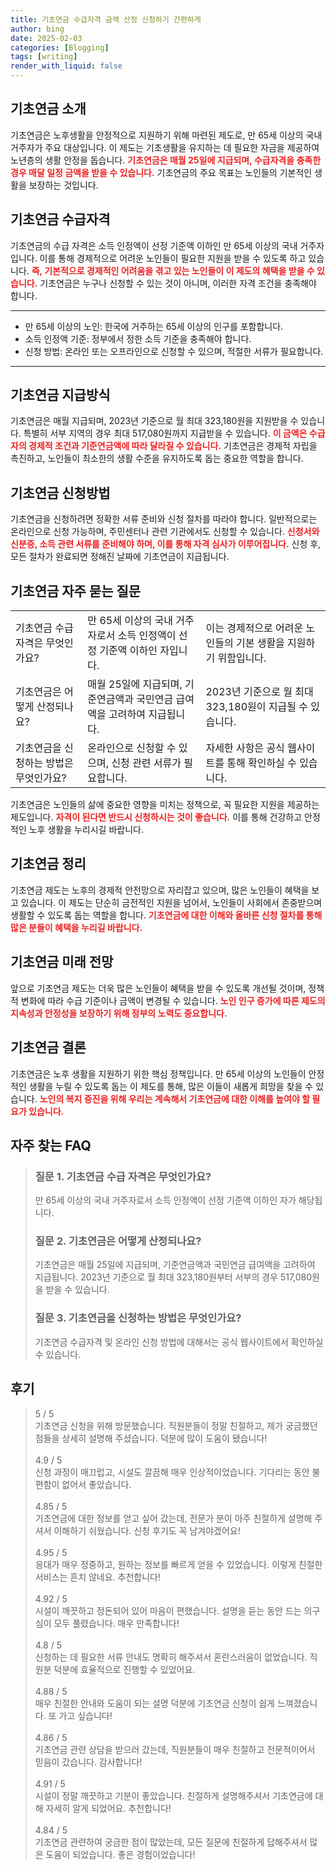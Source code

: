 ```yaml
---
title: 기초연금 수급자격 금액 산정 신청하기 간편하게
author: bing
date: 2025-02-03
categories: [Blogging]
tags: [writing]
render_with_liquid: false
---
```



<h2 id='기초연금_소개'>기초연금 소개</h2>

<p>기초연금은 노후생활을 안정적으로 지원하기 위해 마련된 제도로, 만 65세 이상의 국내 거주자가 주요 대상입니다. 이 제도는 기초생활을 유지하는 데 필요한 자금을 제공하여 노년층의 생활 안정을 돕습니다. <b><span style="color: #ee2323;">기초연금은 매월 25일에 지급되며, 수급자격을 충족한 경우 매달 일정 금액을 받을 수 있습니다.</span></b> 기초연금의 주요 목표는 노인들의 기본적인 생활을 보장하는 것입니다.</p>

<h2 id='기초연금_수급자격'>기초연금 수급자격</h2>

<p>기초연금의 수급 자격은 소득 인정액이 선정 기준액 이하인 만 65세 이상의 국내 거주자입니다. 이를 통해 경제적으로 어려운 노인들이 필요한 지원을 받을 수 있도록 하고 있습니다. <b><span style="color: #ee2323;">즉, 기본적으로 경제적인 어려움을 겪고 있는 노인들이 이 제도의 혜택을 받을 수 있습니다.</span></b> 기초연금은 누구나 신청할 수 있는 것이 아니며, 이러한 자격 조건을 충족해야 합니다.</p>

<hr />

<ul>
    <li>만 65세 이상의 노인: 한국에 거주하는 65세 이상의 인구를 포함합니다.</li>
    <li>소득 인정액 기준: 정부에서 정한 소득 기준을 충족해야 합니다.</li>
    <li>신청 방법: 온라인 또는 오프라인으로 신청할 수 있으며, 적절한 서류가 필요합니다.</li>
</ul>

<hr />

<h2 id='기초연금_지급방식'>기초연금 지급방식</h2>

<p>기초연금은 매월 지급되며, 2023년 기준으로 월 최대 323,180원을 지원받을 수 있습니다. 특별히 서부 지역의 경우 최대 517,080원까지 지급받을 수 있습니다. <b><span style="color: #ee2323;">이 금액은 수급자의 경제적 조건과 기준연금액에 따라 달라질 수 있습니다.</span></b> 기초연금은 경제적 자립을 촉진하고, 노인들이 최소한의 생활 수준을 유지하도록 돕는 중요한 역할을 합니다.</p>

<h2 id='기초연금_신청방법'>기초연금 신청방법</h2>

<p>기초연금을 신청하려면 정확한 서류 준비와 신청 절차를 따라야 합니다. 일반적으로는 온라인으로 신청 가능하며, 주민센터나 관련 기관에서도 신청할 수 있습니다. <b><span style="color: #ee2323;">신청서와 신분증, 소득 관련 서류를 준비해야 하며, 이를 통해 자격 심사가 이루어집니다.</span></b> 신청 후, 모든 절차가 완료되면 정해진 날짜에 기초연금이 지급됩니다.</p>

<h2 id='기초연금_자주_묻는_질문'>기초연금 자주 묻는 질문</h2>

<table>
    <tr>
        <td>기초연금 수급 자격은 무엇인가요?</td>
        <td>만 65세 이상의 국내 거주자로서 소득 인정액이 선정 기준액 이하인 자입니다.</td>
        <td>이는 경제적으로 어려운 노인들의 기본 생활을 지원하기 위함입니다.</td>
    </tr>
    <tr>
        <td>기초연금은 어떻게 산정되나요?</td>
        <td>매월 25일에 지급되며, 기준연금액과 국민연금 급여액을 고려하여 지급됩니다.</td>
        <td>2023년 기준으로 월 최대 323,180원이 지급될 수 있습니다.</td>
    </tr>
    <tr>
        <td>기초연금을 신청하는 방법은 무엇인가요?</td>
        <td>온라인으로 신청할 수 있으며, 신청 관련 서류가 필요합니다.</td>
        <td>자세한 사항은 공식 웹사이트를 통해 확인하실 수 있습니다.</td>
    </tr>
</table>

<p>기초연금은 노인들의 삶에 중요한 영향을 미치는 정책으로, 꼭 필요한 지원을 제공하는 제도입니다. <b><span style="color: #ee2323;">자격이 된다면 반드시 신청하시는 것이 좋습니다.</span></b> 이를 통해 건강하고 안정적인 노후 생활을 누리시길 바랍니다.</p>

<h2 id='기초연금_정리'>기초연금 정리</h2>

<p>기초연금 제도는 노후의 경제적 안전망으로 자리잡고 있으며, 많은 노인들이 혜택을 보고 있습니다. 이 제도는 단순히 금전적인 지원을 넘어서, 노인들이 사회에서 존중받으며 생활할 수 있도록 돕는 역할을 합니다. <b><span style="color: #ee2323;">기초연금에 대한 이해와 올바른 신청 절차를 통해 많은 분들이 혜택을 누리길 바랍니다.</span></b></p>

<h2 id='기초연금_미래'>기초연금 미래 전망</h2>

<p>앞으로 기초연금 제도는 더욱 많은 노인들이 혜택을 받을 수 있도록 개선될 것이며, 정책적 변화에 따라 수급 기준이나 금액이 변경될 수 있습니다. <b><span style="color: #ee2323;">노인 인구 증가에 따른 제도의 지속성과 안정성을 보장하기 위해 정부의 노력도 중요합니다.</span></b></p>

<h2 id='기초연금_결론'>기초연금 결론</h2>

<p>기초연금은 노후 생활을 지원하기 위한 핵심 정책입니다. 만 65세 이상의 노인들이 안정적인 생활을 누릴 수 있도록 돕는 이 제도를 통해, 많은 이들이 새롭게 희망을 찾을 수 있습니다. <b><span style="color: #ee2323;">노인의 복지 증진을 위해 우리는 계속해서 기초연금에 대한 이해를 높여야 할 필요가 있습니다.</span></b></p>


<h2 id='자주_찾는_FAQ'>자주 찾는 FAQ</h2>
<div itemscope="" itemtype="https://schema.org/FAQPage"> 
<blockquote> 
<div itemscope="" itemprop="mainEntity" itemtype="https://schema.org/Question"> 
<h3 itemprop="name">질문 1. 기초연금 수급 자격은 무엇인가요?</h3> 
<div itemscope="" itemprop="acceptedAnswer" itemtype="https://schema.org/Answer"> 
<span itemprop="text"> 
<p>만 65세 이상의 국내 거주자로서 소득 인정액이 선정 기준액 이하인 자가 해당됩니다.</p> 
</span> 
</div> 
</div> 

<div itemscope="" itemprop="mainEntity" itemtype="https://schema.org/Question"> 
<h3 itemprop="name">질문 2. 기초연금은 어떻게 산정되나요?</h3> 
<div itemscope="" itemprop="acceptedAnswer" itemtype="https://schema.org/Answer"> 
<span itemprop="text"> 
<p>기초연금은 매월 25일에 지급되며, 기준연금액과 국민연금 급여액을 고려하여 지급됩니다. 2023년 기준으로 월 최대 323,180원부터 서부의 경우 517,080원을 받을 수 있습니다.</p> 
</span> 
</div> 
</div> 

<div itemscope="" itemprop="mainEntity" itemtype="https://schema.org/Question"> 
<h3 itemprop="name">질문 3. 기초연금을 신청하는 방법은 무엇인가요?</h3> 
<div itemscope="" itemprop="acceptedAnswer" itemtype="https://schema.org/Answer"> 
<span itemprop="text"> 
<p>기초연금 수급자격 및 온라인 신청 방법에 대해서는 공식 웹사이트에서 확인하실 수 있습니다.</p> 
</span> 
</div> 
</div> 
</blockquote> 
</div>
<h2 id='후기'>후기</h2>
<div itemscope itemtype="https://schema.org/Product">
  <blockquote>
  <div itemprop="review" itemscope itemtype="https://schema.org/Review">
      <div itemprop="reviewRating" itemscope itemtype="https://schema.org/Rating"> <span itemprop="ratingValue">5</span> / <span itemprop="bestRating">5</span> </div>
      <span itemprop="reviewBody">기초연금 신청을 위해 방문했습니다. 직원분들이 정말 친절하고, 제가 궁금했던 점들을 상세히 설명해 주셨습니다. 덕분에 많이 도움이 됐습니다!</span>
  </div>
  <br>
  <div itemprop="review" itemscope itemtype="https://schema.org/Review">
      <div itemprop="reviewRating" itemscope itemtype="https://schema.org/Rating"> <span itemprop="ratingValue">4.9</span> / <span itemprop="bestRating">5</span> </div>
      <span itemprop="reviewBody">신청 과정이 매끄럽고, 시설도 깔끔해 매우 인상적이었습니다. 기다리는 동안 불편함이 없어서 좋았습니다.</span>
  </div>
  <br>
  <div itemprop="review" itemscope itemtype="https://schema.org/Review">
      <div itemprop="reviewRating" itemscope itemtype="https://schema.org/Rating"> <span itemprop="ratingValue">4.85</span> / <span itemprop="bestRating">5</span> </div>
      <span itemprop="reviewBody">기초연금에 대한 정보를 얻고 싶어 갔는데, 전문가 분이 아주 친절하게 설명해 주셔서 이해하기 쉬웠습니다. 신청 후기도 꼭 남겨야겠어요!</span>
  </div>
  <br>
  <div itemprop="review" itemscope itemtype="https://schema.org/Review">
      <div itemprop="reviewRating" itemscope itemtype="https://schema.org/Rating"> <span itemprop="ratingValue">4.95</span> / <span itemprop="bestRating">5</span> </div>
      <span itemprop="reviewBody">응대가 매우 정중하고, 원하는 정보를 빠르게 얻을 수 있었습니다. 이렇게 친절한 서비스는 흔치 않네요. 추천합니다!</span>
  </div>
  <br>
  <div itemprop="review" itemscope itemtype="https://schema.org/Review">
      <div itemprop="reviewRating" itemscope itemtype="https://schema.org/Rating"> <span itemprop="ratingValue">4.92</span> / <span itemprop="bestRating">5</span> </div>
      <span itemprop="reviewBody">시설이 깨끗하고 정돈되어 있어 마음이 편했습니다. 설명을 듣는 동안 드는 의구심이 모두 풀렸습니다. 매우 만족합니다!</span>
  </div>
  <br>
  <div itemprop="review" itemscope itemtype="https://schema.org/Review">
      <div itemprop="reviewRating" itemscope itemtype="https://schema.org/Rating"> <span itemprop="ratingValue">4.8</span> / <span itemprop="bestRating">5</span> </div>
      <span itemprop="reviewBody">신청하는 데 필요한 서류 안내도 명확히 해주셔서 혼란스러움이 없었습니다. 직원분 덕분에 효율적으로 진행할 수 있었어요.</span>
  </div>
  <br>
  <div itemprop="review" itemscope itemtype="https://schema.org/Review">
      <div itemprop="reviewRating" itemscope itemtype="https://schema.org/Rating"> <span itemprop="ratingValue">4.88</span> / <span itemprop="bestRating">5</span> </div>
      <span itemprop="reviewBody">매우 친절한 안내와 도움이 되는 설명 덕분에 기초연금 신청이 쉽게 느껴졌습니다. 또 가고 싶습니다!</span>
  </div>
  <br>
  <div itemprop="review" itemscope itemtype="https://schema.org/Review">
      <div itemprop="reviewRating" itemscope itemtype="https://schema.org/Rating"> <span itemprop="ratingValue">4.86</span> / <span itemprop="bestRating">5</span> </div>
      <span itemprop="reviewBody">기초연금 관련 상담을 받으러 갔는데, 직원분들이 매우 친절하고 전문적이어서 믿음이 갔습니다. 감사합니다!</span>
  </div>
  <br>
  <div itemprop="review" itemscope itemtype="https://schema.org/Review">
      <div itemprop="reviewRating" itemscope itemtype="https://schema.org/Rating"> <span itemprop="ratingValue">4.91</span> / <span itemprop="bestRating">5</span> </div>
      <span itemprop="reviewBody">시설이 정말 깨끗하고 기분이 좋았습니다. 친절하게 설명해주셔서 기초연금에 대해 자세히 알게 되었어요. 추천합니다!</span>
  </div>
  <br>
  <div itemprop="review" itemscope itemtype="https://schema.org/Review">
      <div itemprop="reviewRating" itemscope itemtype="https://schema.org/Rating"> <span itemprop="ratingValue">4.84</span> / <span itemprop="bestRating">5</span> </div>
      <span itemprop="reviewBody">기초연금 관련하여 궁금한 점이 많았는데, 모든 질문에 친절하게 답해주셔서 많은 도움이 되었습니다. 좋은 경험이었습니다!</span>
  </div>
  </blockquote>
</div>
